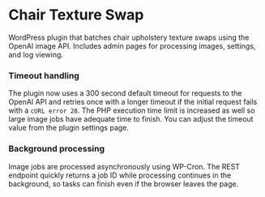 # Chair Texture Swap

WordPress plugin that batches chair upholstery texture swaps using the OpenAI image API. Includes admin pages for processing images, settings, and log viewing.

### Timeout handling

The plugin now uses a 300 second default timeout for requests to the OpenAI API and retries once with a longer timeout if the initial request fails with a `cURL error 28`. The PHP execution time limit is increased as well so large image jobs have adequate time to finish. You can adjust the timeout value from the plugin settings page.

### Background processing

Image jobs are processed asynchronously using WP-Cron. The REST endpoint quickly returns a job ID while processing continues in the background, so tasks can finish even if the browser leaves the page.
